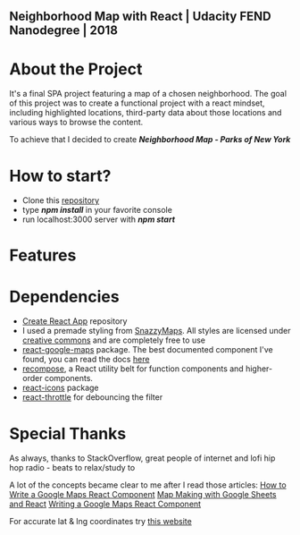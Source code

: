 ## Neighborhood Map with React | Udacity FEND Nanodegree | 2018

# About the Project

It's a final SPA project featuring a map of a chosen neighborhood. The goal of this project was to create a functional project with a react mindset, including highlighted locations, third-party data about those locations and various ways to browse the content. 

To achieve that I decided to create **_Neighborhood Map - Parks of New York_**

# How to start?

* Clone this [repository](https://github.com/soyaposeidon/FEND-Neighborhood-MapApp-React.git)
* type **_npm install_** in your favorite console
* run localhost:3000 server with **_npm start_**

# Features 


# Dependencies

* [Create React App](https://github.com/facebook/create-react-app) repository
* I used a premade styling from [SnazzyMaps](https://snazzymaps.com/style/47/nature). All styles are licensed under [creative commons](https://creativecommons.org/publicdomain/zero/1.0/) and are completely free to use
* [react-google-maps](https://github.com/tomchentw/react-google-maps) package. The best documented component I've found, you can read the docs [here](https://tomchentw.github.io/react-google-maps/)
* [recompose](https://github.com/acdlite/recompose), a React utility belt for function components and higher-order components.
* [react-icons](https://www.npmjs.com/package/react-icons) package
* [react-throttle](https://www.npmjs.com/package/react-throttle) for debouncing the filter

# Special Thanks

As always, thanks to StackOverflow, great people of internet and lofi hip hop radio - beats to relax/study to

A lot of the concepts became clear to me after I read those articles:
[How to Write a Google Maps React Component](https://www.fullstackreact.com/articles/how-to-write-a-google-maps-react-component/)
[Map Making with Google Sheets and React](https://appendto.com/2018/08/map-making-with-google-sheets-and-react/)
[Writing a Google Maps React Component](https://medium.com/@eighteen0seven/writing-a-google-maps-react-component-fae411588a91)

For accurate lat & lng coordinates try [this website](https://www.gps-latitude-longitude.com)